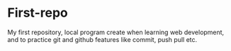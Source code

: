 # First-repo
My first repository, local program create when learning web development, and to practice git and github features like commit, push pull etc.

